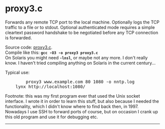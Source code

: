 <HTML>
<HEAD>
<META HTTP-EQUIV="Content-Type" CONTENT="text/html; charset="ISO-8859-1">
<TITLE>proxy3.c</TITLE>
<LINK REL=StyleSheet HREF="../style.css" TYPE="text/css" MEDIA=screen>
</HEAD>
<BODY>
<H1>proxy3.c</H1>
<P>
Forwards any remote TCP port to the local machine. Optionally logs the TCP
traffic to a file or to stdout. Optional authenticated mode requires a
simple cleartext password handshake to be negotiated before any TCP
connection is forwarded.

<P>
Source code: <A HREF="proxy3.c">proxy3.c</A>.<BR>
Compile like this: <CODE><B>gcc -O3 -o proxy3 proxy3.c</B></CODE><BR>
On Solaris you might need <CODE><B>-lnsl</B></CODE>, or maybe not any
more. I don't really know. I haven't tried compiling anything on Solaris
in the current century...

<P>
Typical use:

<PRE>
        proxy3 www.example.com 80 1080 -o nntp.log
	lynx http://localhost:1080/
</PRE>

<P>
Footnote: this was my first program ever that used the Unix socket
interface. I wrote it in order to learn this stuff, but also because
I needed the functionality, which I didn't know where to find back
then, in 1997. Nowadays I use SSH to forward ports of course, but on
occasion I crank up this old program and use it for debugging etc.

<HR>

</BODY>
</HTML>
